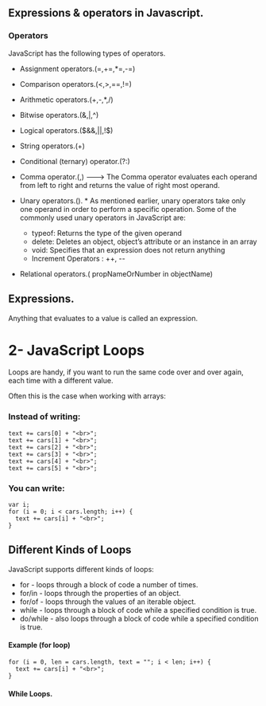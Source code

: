 ## Expressions & operators in Javascript.
### Operators
JavaScript has the following types of operators.
  - Assignment operators.(=,+=,*=,-=)
  -  Comparison operators.(<,>,==,!=)
  -  Arithmetic operators.(+,-,*,/)
  -  Bitwise operators.(&,|,^)
  -  Logical operators.($&&,||,!$)
  -  String operators.(+)
  -  Conditional (ternary) operator.(?:)
  -  Comma operator.(,) ---> The Comma operator evaluates each operand from left to right and returns the value of right most operand.
  -  Unary operators.().
    * As mentioned earlier, unary operators take only one operand in order to perform a specific operation. Some of the commonly used unary operators in JavaScript are:

      * typeof: Returns the type of the given operand
      * delete: Deletes an object, object’s attribute or an instance in an array
      * void: Specifies that an expression does not return anything
      * Increment Operators : ++, --
  -  Relational operators.( propNameOrNumber in objectName)
## Expressions.

Anything that evaluates to a value is called an expression.

# 2- JavaScript Loops
Loops are handy, if you want to run the same code over and over again, each time with a different value.

Often this is the case when working with arrays:
### Instead of writing:
```
text += cars[0] + "<br>";
text += cars[1] + "<br>";
text += cars[2] + "<br>";
text += cars[3] + "<br>";
text += cars[4] + "<br>";
text += cars[5] + "<br>";
```
### You can write:
```
var i;
for (i = 0; i < cars.length; i++) {
  text += cars[i] + "<br>";
}
```
## Different Kinds of Loops
JavaScript supports different kinds of loops:

* for - loops through a block of code a number of times.
* for/in - loops through the properties of an object.
* for/of - loops through the values of an iterable object.
* while - loops through a block of code while a specified condition is true.
* do/while - also loops through a block of code while a specified condition is true.
#### Example (for loop)
```
for (i = 0, len = cars.length, text = ""; i < len; i++) {
  text += cars[i] + "<br>";
}
```
#### While Loops.


